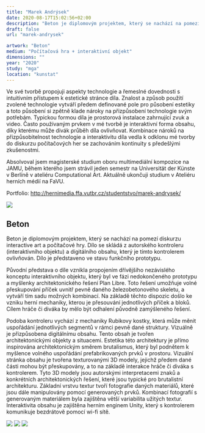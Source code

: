 ```yaml
---
title: "Marek Andrýsek"
date: 2020-08-17T15:02:56+02:00
description: "Beton je diplomovým projektem, který se nachází na pomezí diskurzu interactive art a počítačové hry. Dílo se skládá z autorského kontroleru (interaktivního objektu) a digitálního obsahu, který je tímto kontrolerem ovlivňován."
draft: false
url: "marek-andrysek"

artwork: "Beton"
medium: "Počítačová hra + interaktivní objekt"
dimensions: ""
year: "2020"
study: "mga"
location: "kunstat"
---
```


Ve své tvorbě propojuji aspekty technologie a řemeslné dovednosti s intuitivním přístupem k estetické stránce díla. Znalost a způsob použití zvolené technologie vytváří předem definované pole pro působení estetiky a toto působení si zpětně klade nároky na přizpůsobení technologie svým potřebám. Typickou formou díla je prostorová instalace zahrnující zvuk a video. Často používaným prvkem v mé tvorbě je interaktivní forma obsahu, díky kterému může divák průběh díla ovlivňovat. Kombinace nároků na přizpůsobitelnost technologie a interaktivitu díla vedla k odklonu mé tvorby do diskurzu počítačových her se zachováním kontinuity s předešlými zkušenostmi.

Absolvoval jsem magisterské studium oboru multimediální kompozice na JAMU, během kterého jsem strávil jeden semestr na Universität der Künste v Berlíně v ateliéru Computational Art. Aktuálně ukončuji studium v Ateliéru herních médií na FaVU.

Portfolio: http://hernimedia.ffa.vutbr.cz/studentstvo/marek-andrysek/

![](/students/andrysek/1.jpg)

## Beton

Beton je diplomovým projektem, který se nachází na pomezí diskurzu interactive art a počítačové hry. Dílo se skládá z autorského kontroleru (interaktivního objektu) a digitálního obsahu, který je tímto kontrolerem ovlivňován. Dílo je představeno ve stavu funkčního prototypu.

Původní představa o díle vznikla propojením dřívějšího nezávislého konceptu interaktivního objektu, který byl ve fázi nedokončeného prototypu a myšlenky architektonického řešení Plan Libre. Toto řešení umožňuje volné přeskupování příček uvnitř pevně daného železobetonového skeletu, a vytváří tím sadu možných kombinací. Na základě těchto dispozic došlo ke vzniku herní mechaniky, kterou je přesouvání jednotlivých příček a bloků. Cílem hráče či diváka by mělo být odhalení původně zamýšleného řešení.

Podoba kontroleru vychází z mechaniky Rubikovy kostky, která může měnit uspořádání jednotlivých segmentů v rámci pevně dané struktury. Vizuálně je přizpůsobena digitálnímu obsahu. Tento obsah je tvořen architektonickými objekty a situacemi. Estetika této architektury je přímo inspirována architektonickým směrem brutalismus, který byl podnětem k myšlence volného uspořádání prefabrikovaných prvků v prostoru. Vizuální stránka obsahu je tvořena texturovanými 3D modely, jejichž předem dané části mohou být přeskupovány, a to na základě interakce hráče či diváka s kontrolerem. Tyto 3D modely jsou autorskými interpretacemi znaků a konkrétních architektonických řešení, které jsou typické pro brutalistní architekturu. Základní vrstvu textur tvoří fotografie daných materiálů, které jsou dále manipulovány pomocí generovaných prvků. Kombinací fotografií s generovaným materiálem byla zajištěna větší variabilita užitých textur. Interaktivita obsahu je zajištěna herním enginem Unity, který s kontrolerem komunikuje bezdrátově pomocí wi-fi sítě.

![](/students/andrysek/2.jpg)
![](/students/andrysek/3.jpg)
![](/students/andrysek/4.jpg)
